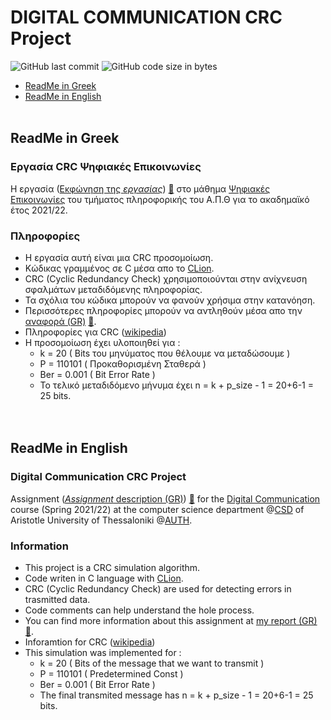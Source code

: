 # DIGITAL COMMUNICATION CRC Project
<img alt="GitHub last commit" src="https://img.shields.io/github/last-commit/tsingi-chris/Digital-Comunications-CRC"> <img alt="GitHub code size in bytes" src="https://img.shields.io/github/languages/code-size/tsingi-chris/Digital-Comunications-CRC">

- [ReadMe in Greek](https://github.com/tsingi-chris/Digital-Comunications-CRC/blob/master/README.md#readme-in-greek)
- [ReadMe in English](https://github.com/tsingi-chris/Digital-Comunications-CRC/blob/master/README.md#readme-in-english)
<br /><br />
## ReadMe in Greek

### Εργασία CRC Ψηφιακές Επικοινωνίες 
H εργασία ([Εκφώνηση της *εργασίας*](https://github.com/tsingi-chris/Digital-Comunications-CRC/blob/master/DC-PROJECT-2021-2022.pdf)) [💾](https://github.com/tsingi-chris/Digital-Comunications-CRC/raw/master/DC-PROJECT-2021-2022.pdf) στο μάθημα [Ψηφιακές Επικοινωνίες](https://elearning.auth.gr/course/view.php?id=4101) του τμήματος πληροφορικής του Α.Π.Θ για το ακαδημαϊκό έτος 2021/22. <br/>

### Πληροφορίες
- Η εργασία αυτή είναι μια CRC προσομοίωση.
- Κώδικας γραμμένος σε C μέσα απο το [CLion](https://www.jetbrains.com/clion/).
- CRC (Cyclic Redundancy Check) χρησιμοποιούνται στην ανίχνευση σφαλμάτων μεταδιδόμενης πληροφορίας.
- Τα σχόλια του κώδικα μπορούν να φανούν χρήσιμα στην κατανόηση.
- Περισσότερες πληροφορίες μπορούν να αντληθούν μέσα απο την [αναφορά (GR)](https://github.com/tsingi-chris/Digital-Comunications-CRC/blob/master/DC-CRS%20REPORT.pdf) [💾](https://github.com/tsingi-chris/Digital-Comunications-CRC/raw/master/DC-CRS%20REPORT.pdf).
- Πληροφορίες για CRC ([wikipedia](https://en.wikipedia.org/wiki/Cyclic_redundancy_check))
- Η προσομοίωση έχει υλοποιηθεί για :
    - k = 20        ( Bits του μηνύματος που θέλουμε να μεταδώσουμε  )
    - P = 110101    ( Προκαθορισμένη Σταθερά )
    - Ber = 0.001   ( Bit Error Rate )
    - Το τελικό μεταδιδόμενο μήνυμα έχει n = k + p_size - 1 = 20+6-1 = 25 bits.
    <br /> <br /> <br />

## ReadMe in English

### Digital Communication CRC Project
Assignment ([*Assignment* description (GR)](https://github.com/tsingi-chris/Digital-Comunications-CRC/blob/master/DC-PROJECT-2021-2022.pdf))  [💾](https://github.com/tsingi-chris/Digital-Comunications-CRC/raw/master/DC-PROJECT-2021-2022.pdf) for the [Digital Communication](https://elearning.auth.gr/course/view.php?id=4101) course (Spring 2021/22) at the computer science department @[CSD](https://www.csd.auth.gr/en/) of Aristotle University of Thessaloniki @[AUTH](https://www.auth.gr/en/). 

### Information
- This project is a CRC simulation algorithm.
- Code writen in C language with [CLion](https://www.jetbrains.com/clion/).
- CRC (Cyclic Redundancy Check) are used for detecting errors in trasmitted data.
- Code comments can help understand the hole process.
- You can find more information about this assignment at [my report (GR)](https://github.com/tsingi-chris/Digital-Comunications-CRC/blob/master/DC-CRS%20REPORT.pdf) [💾](https://github.com/tsingi-chris/Digital-Comunications-CRC/raw/master/DC-CRS%20REPORT.pdf).
- Inforamtion for CRC ([wikipedia](https://en.wikipedia.org/wiki/Cyclic_redundancy_check))
- This simulation was implemented for :
    - k = 20        ( Bits of the message that we want to transmit )
    - P = 110101    ( Predetermined Const )
    - Ber = 0.001   ( Bit Error Rate )
    - The final transmited message has n = k + p_size - 1 = 20+6-1 = 25 bits. 

